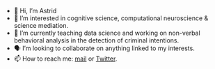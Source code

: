 - 👋 Hi, I’m Astrid
- 🧠 I’m interested in cognitive science, computational neuroscience & science mediation.
- 👀 I’m currently teaching data science and working on non-verbal behavioral analysis in the detection of criminal intentions.
- 🗣 I’m looking to collaborate on anything linked to my interests.
- 📫 How to reach me: [mail](astrid.guiochon@gmail.com "mail") or [Twitter](https://twitter.com/astridguiochon "Twitter"). 

<!---
astridgcn/astridgcn is a ✨ special ✨ repository because its `README.md` (this file) appears on your GitHub profile.
You can click the Preview link to take a look at your changes.
--->
